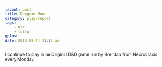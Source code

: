 ```yaml
---
layout: post
title: Dungeon Moon
category: play-report
tags:
    - osr
    - lotfp
gplus:
date: 2013-09-24 11:12 am
---
```


I continue to play in an Original D&D game run by Brendan from Necropraxis every Monday.